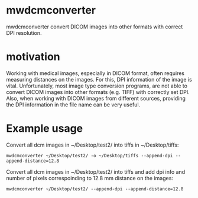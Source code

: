 # mwdcmconverter

mwdcmconverter convert DICOM images into other formats with correct DPI resolution.

# motivation

Working with medical images, especially in DICOM format, often requires measuring distances on the images. For this, DPI information of the image is vital. Unfortunately, most image type conversion programs, are not able to convert DICOM images into other formats (e.g. TIFF) with correctly set DPI. Also, when working with DICOM images from different sources, providing the DPI information in the file name can be very useful. 




# Example usage

Convert all dcm images in ~/Desktop/test2/ into tiffs in ~/Desktop/tiffs: 
```
mwdcmconverter ~/Desktop/test2/ -o ~/Desktop/tiffs --append-dpi --append-distance=12.8
```
 
Convert all dcm images in ~/Desktop/test2/ into tiffs and add dpi info and number of pixels correspoinding to 12.8 mm distance on the images: 
```
mwdcmconverter ~/Desktop/test2/ --append-dpi --append-distance=12.8
```


